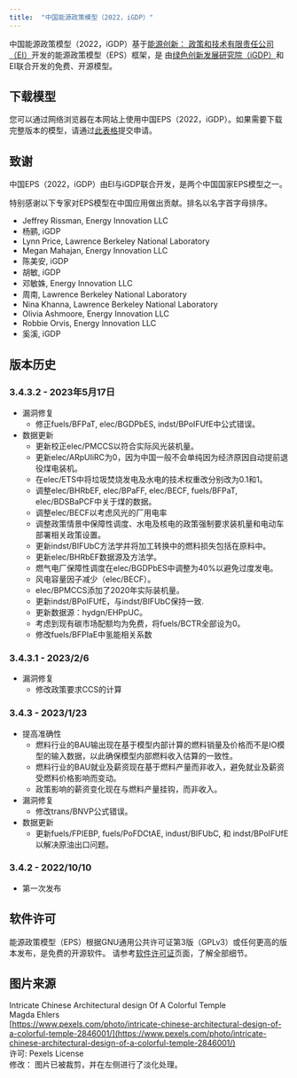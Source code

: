 ```yaml
---
title:  "中国能源政策模型（2022，iGDP）"
---
```


中国能源政策模型（2022，iGDP）基于[能源创新： 政策和技术有限责任公司（EI）](https://energyinnovation.org/)开发的能源政策模型（EPS）框架，是
由[绿色创新发展研究院（iGDP）](http://www.igdp.cn/)和EI联合开发的免费、开源模型。

## 下载模型

您可以通过网络浏览器在本网站上使用中国EPS（2022，iGDP）。如果需要下载完整版本的模型，请通过[此表格](https://wkf.ms/3hIh7YF)提交申请。

## 致谢
中国EPS（2022，iGDP）由EI与iGDP联合开发，是两个中国国家EPS模型之一。

特别感谢以下专家对EPS模型在中国应用做出贡献。排名以名字首字母排序。

* Jeffrey Rissman, Energy Innovation LLC
* 杨鹂, iGDP
* Lynn Price, Lawrence Berkeley National Laboratory
* Megan Mahajan, Energy Innovation LLC
* 陈美安, iGDP
* 胡敏, iGDP
* 邓敏姝, Energy Innovation LLC
* 周南, Lawrence Berkeley National Laboratory
* Nina Khanna, Lawrence Berkeley National Laboratory
* Olivia Ashmoore, Energy Innovation LLC
* Robbie Orvis, Energy Innovation LLC
* 奚溪, iGDP

## 版本历史

### **3.4.3.2 - 2023年5月17日**
* 漏洞修复
  * 修正fuels/BFPaT, elec/BGDPbES, indst/BPoIFUfE中公式错误。
* 数据更新
  * 更新校正elec/PMCCS以符合实际风光装机量。
  * 更新elec/ARpUIiRC为0，因为中国一般不会单纯因为经济原因自动提前退役煤电装机。
  * 在elec/ETS中将垃圾焚烧发电及水电的技术权重改分别改为0.1和1。
  * 调整elec/BHRbEF, elec/BPaFF, elec/BECF, fuels/BFPaT, elec/BDSBaPCF中关于煤的数据。
  * 调整elec/BECF以考虑风光的厂用电率
  * 调整政策情景中保障性调度、水电及核电的政策强制要求装机量和电动车部署相关政策设置。
  * 更新indst/BIFUbC方法学并将加工转换中的燃料损失包括在原料中。
  * 更新elec/BHRbEF数据源及方法学。
  * 燃气电厂保障性调度在elec/BGDPbES中调整为40%以避免过度发电。
  * 风电容量因子减少（elec/BECF）。
  * elec/BPMCCS添加了2020年实际装机量。
  * 更新indst/BPoIFUfE，与indst/BIFUbC保持一致.
  * 更新数据源：hydgn/EHPpUC。
  * 考虑到现有碳市场配额均为免费，将fuels/BCTR全部设为0。
  * 修改fuels/BFPIaE中氢能相关系数

### **3.4.3.1 - 2023/2/6**
* 漏洞修复
  * 修改政策要求CCS的计算

### **3.4.3 - 2023/1/23**

* 提高准确性
  * 燃料行业的BAU输出现在基于模型内部计算的燃料销量及价格而不是IO模型的输入数据，以此确保模型内部燃料收入估算的一致性。
  * 燃料行业的BAU就业及薪资现在基于燃料产量而非收入，避免就业及薪资受燃料价格影响而变动。
  * 政策影响的薪资变化现在与燃料产量挂钩，而非收入。
* 漏洞修复
  * 修改trans/BNVP公式错误。
* 数据更新
  * 更新fuels/FPIEBP, fuels/PoFDCtAE, indust/BIFUbC, 和 indst/BPoIFUfE以解决原油出口问题。
  
### **3.4.2 - 2022/10/10**

* 第一次发布

## 软件许可

能源政策模型（EPS）根据GNU通用公共许可证第3版（GPLv3）或任何更高的版本发布，是免费的开源软件。 请参考[软件许可证](../software-license)页面，了解全部细节。

## 图片来源
Intricate Chinese Architectural design Of A Colorful Temple<br/>
Magda Ehlers<br/>
[https://www.pexels.com/photo/intricate-chinese-architectural-design-of-a-colorful-temple-2846001/](https://www.pexels.com/photo/intricate-chinese-architectural-design-of-a-colorful-temple-2846001/)<br/>
许可: Pexels License<br/>
修改： 图片已被裁剪，并在左侧进行了淡化处理。<br/>
